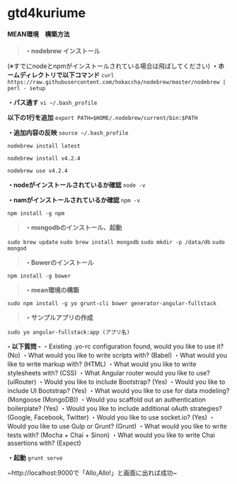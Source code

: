 # gtd4kuriume


#### MEAN環境　構築方法

>**・nodebrew インストール**

(※すでにnodeとnpmがインストールされている場合は飛ばしてください)
**・ホームディレクトリで以下コマンド**
`curl https://raw.githubusercontent.com/hokaccha/nodebrew/master/nodebrew | perl - setup`

**・パス通す**
`vi ~/.bash_profile`

**以下の1行を追加**
`export PATH=$HOME/.nodebrew/current/bin:$PATH`

**・追加内容の反映**
`source ~/.bash_profile`

`nodebrew install latest`

`nodebrew install v4.2.4`

`nodebrew use v4.2.4`

**・nodeがインストールされているか確認**
`node -v`

**・namがインストールされているか確認**
`npm -v`

`npm install -g npm`


>**・mongodbのインストール、起動**

`sudo brew update`
`sudo brew install mongodb`
`sudo mkdir -p /data/db`
`sudo mongod`


>**・Bowerのインストール**

`npm install -g bower`


>**・mean環境の構築**

`sudo npm install -g yo grunt-cli bower generator-angular-fullstack`

>**・サンプルアプリの作成**

`sudo yo angular-fullstack:app (アプリ名)`


**- 以下質問 -**
・Existing .yo-rc configuration found, would you like to use it?
(No)
・What would you like to write scripts with?
(Babel)
・What would you like to write markup with?
(HTML)
・What would you like to write stylesheets with?
(CSS)
・What Angular router would you like to use?
(uiRouter)
・Would you like to include Bootstrap?
(Yes)
・Would you like to include UI Bootstrap?
(Yes)
・What would you like to use for data modeling?
(Mongoose (MongoDB))
・Would you scaffold out an authentication boilerplate?
(Yes)
・Would you like to include additional oAuth strategies?
(Google, Facebook, Twitter)
・Would you like to use socket.io?
(Yes)
・Would you like to use Gulp or Grunt?
(Grunt)
・What would you like to write tests with?
(Mocha + Chai + Sinon)
・What would you like to write Chai assertions with?
(Expect)


**・起動**
`grunt serve`


~http://localhost:9000で「Allo,Allo!」と画面に出れば成功~

